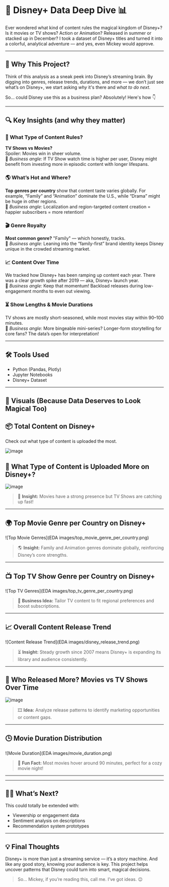 # 🏰 Disney+ Data Deep Dive 📊  
Ever wondered what kind of content rules the magical kingdom of Disney+? Is it movies or TV shows? Action or Animation? Released in summer or stacked up in December? I took a dataset of Disney+ titles and turned it into a colorful, analytical adventure — and yes, even Mickey would approve.

---

## 🎯 Why This Project?
Think of this analysis as a sneak peek into Disney’s streaming brain. By digging into genres, release trends, durations, and more — we don’t just see what’s on Disney+, we start asking *why* it's there and *what to do next*.  

So… could Disney use this as a business plan? Absolutely! Here's how 👇

---

## 🔍 Key Insights (and why they matter)

### 🍿 What Type of Content Rules?
**TV Shows vs Movies?**  
Spoiler: Movies win in sheer volume.  
🧠 *Business angle:* If TV Show watch time is higher per user, Disney might benefit from investing more in episodic content with longer lifespans.

### 🌎 What’s Hot and Where?
**Top genres per country** show that content taste varies globally. For example, “Family” and “Animation” dominate the U.S., while “Drama” might be huge in other regions.  
🧠 *Business angle:* Localization and region-targeted content creation = happier subscribers = more retention!

### 🎬 Genre Royalty
**Most common genre?** "Family" — which honestly, tracks.  
🧠 *Business angle:* Leaning into the “family-first” brand identity keeps Disney unique in the crowded streaming market.

### 📈 Content Over Time
We tracked how Disney+ has been ramping up content each year. There was a clear growth spike after 2019 — aka, Disney+ launch year.  
🧠 *Business angle:* Keep that momentum! Backload releases during low-engagement months to even out viewing.

### ⏳ Show Lengths & Movie Durations
TV shows are mostly short-seasoned, while most movies stay within 90–100 minutes.  
🧠 *Business angle:* More bingeable mini-series? Longer-form storytelling for core fans? The data’s open for interpretation!

---

## 🛠️ Tools Used
- Python (Pandas, Plotly)
- Jupyter Notebooks
- Disney+ Dataset

---

## 📸 Visuals (Because Data Deserves to Look Magical Too)
## 📦 Total Content on Disney+  
Check out what type of content is uploaded the most.

![image](https://github.com/user-attachments/assets/b4c876c6-c177-4e2c-87b7-4e234ad4379b)

## 🍿 What Type of Content is Uploaded More on Disney+?  
![image](https://github.com/user-attachments/assets/b4c876c6-c177-4e2c-87b7-4e234ad4379b)

> 🧐 **Insight:** Movies have a strong presence but TV Shows are catching up fast!

---


## 🌍 Top Movie Genre per Country on Disney+  

![Top Movie Genres](EDA images/top_movie_genre_per_country.png)  

> 🌎 **Insight:** Family and Animation genres dominate globally, reinforcing Disney’s core strengths.

---

## 📺 Top TV Show Genre per Country on Disney+  

![Top TV Genres](EDA images/top_tv_genre_per_country.png)  

> 🤔 **Business Idea:** Tailor TV content to fit regional preferences and boost subscriptions.

---

## 📈 Overall Content Release Trend  

![Content Release Trend](EDA images/disney_release_trend.png)  

> ⏳ **Insight:** Steady growth since 2007 means Disney+ is expanding its library and audience consistently.

---

## 🎥 Who Released More? Movies vs TV Shows Over Time  

![image](https://github.com/user-attachments/assets/8a9610c0-f679-474b-a161-37402c84870e)

> 🎞️ **Idea:** Analyze release patterns to identify marketing opportunities or content gaps.

---

## 🕒 Movie Duration Distribution  

![Movie Duration](EDA images/movie_duration.png)  

> 🍿 **Fun Fact:** Most movies hover around 90 minutes, perfect for a cozy movie night!

---

---

## 🧙‍♀️ What’s Next?
This could totally be extended with:
- Viewership or engagement data
- Sentiment analysis on descriptions
- Recommendation system prototypes

---

## 💡 Final Thoughts
Disney+ is more than just a streaming service — it’s a story machine. And like any good story, knowing your audience is key. This project helps uncover patterns that Disney could turn into smart, magical decisions.  

> So… Mickey, if you’re reading this, call me. I’ve got ideas. 😉

